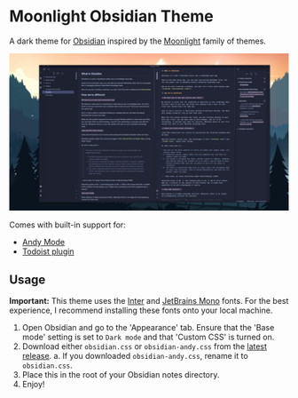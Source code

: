 # Moonlight Obsidian Theme

A dark theme for [Obsidian](https://obsidian.md/) inspired by the [Moonlight](https://github.com/atomiks/moonlight-vscode-theme) family of themes.

![](./assets/screenshot.png)

Comes with built-in support for:

- [Andy Mode](https://forum.obsidian.md/t/andy-matuschak-mode/70)
- [Todoist plugin](https://forum.obsidian.md/t/todoist-sync-plugin-v1-3-1/5849/1)

## Usage

**Important:** This theme uses the [Inter](https://rsms.me/inter/) and [JetBrains Mono](https://jetbrains.com/mono) fonts. For the best experience, I recommend installing these fonts onto your local machine.

1. Open Obsidian and go to the 'Appearance' tab. Ensure that the 'Base mode' setting is set to `Dark mode` and that 'Custom CSS' is turned on.
2. Download either `obsidian.css` or `obsidian-andy.css` from the [latest release]().
   a. If you downloaded `obsidian-andy.css`, rename it to `obsidian.css`.
3. Place this in the root of your Obsidian notes directory.
4. Enjoy!
